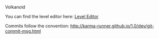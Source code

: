 Volkanoid

You can find the level editor here: [Level Editor](https://tripleloopgames.github.io/volkanoid/)

Commits follow the convention: http://karma-runner.github.io/1.0/dev/git-commit-msg.html
